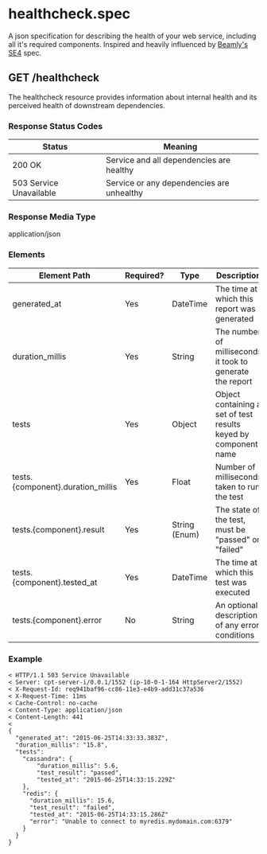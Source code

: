 # healthcheck.spec

A json specification for describing the health of your web service, including all it's required components. Inspired and heavily influenced by [Beamly's SE4](https://github.com/beamly/SE4/blob/master/SE4.md) spec.

## GET /healthcheck

The healthcheck resource provides information about internal health and its perceived health of downstream dependencies.

### Response Status Codes

Status                  | Meaning
------------------------|------------------------------------------
200 OK                  | Service and all dependencies are healthy
503 Service Unavailable | Service or any dependencies are unhealthy

### Response Media Type

application/json

### Elements

Element Path                      | Required? | Type          | Description                                                     | Example
----------------------------------|-----------|---------------|-----------------------------------------------------------------|---------------------------------
generated_at                      | Yes       | DateTime      | The time at which this report was generated                     | "2014-03-12T20:16:55.447Z"
duration_millis                   | Yes       | String        | The number of milliseconds it took to generate the report       | "15.8"
tests                             | Yes       | Object        | Object containing a set of test results keyed by component name |
tests.{component}.duration_millis | Yes       | Float         | Number of milliseconds taken to run the test                    | 1.0
tests.{component}.result          | Yes       | String (Enum) | The state of the test, must be "passed" or "failed"             | "passed"
tests.{component}.tested_at       | Yes       | DateTime      | The time at which this test was executed                        | "2014-03-12T20:16:45.013Z"
tests.{component}.error           | No        | String        | An optional description of any error conditions                 | "Request timed out after 2000ms"

### Example

```
< HTTP/1.1 503 Service Unavailable
< Server: cpt-server-i/0.0.1/1552 (ip-10-0-1-164 HttpServer2/1552)
< X-Request-Id: req941baf96-cc86-11e3-e4b9-add31c37a536
< X-Request-Time: 11ms
< Cache-Control: no-cache
< Content-Type: application/json
< Content-Length: 441
<
{
  "generated_at": "2015-06-25T14:33:33.383Z",
  "duration_millis": "15.8",
  "tests":
    "cassandra": {
        "duration_millis": 5.6,
        "test_result": "passed",
        "tested_at": "2015-06-25T14:33:15.229Z"
    },
    "redis": {
      "duration_millis": 15.6,
      "test_result": "failed",
      "tested_at": "2015-06-25T14:33:15.286Z"
      "error": "Unable to connect to myredis.mydomain.com:6379"
    }
  }
}
```
